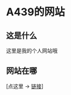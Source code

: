 # A439的网站

## 这是什么

这里是我的个人网站哦

## 网站在哪

[点这里 → <a href="https://a439-owo.github.io" target="_blank">链接</a>]